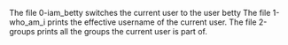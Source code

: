 The file 0-iam_betty switches the current user to the user betty
The file 1-who_am_i prints the effective username of the current user.
The file 2-groups prints all the groups the current user is part of.
